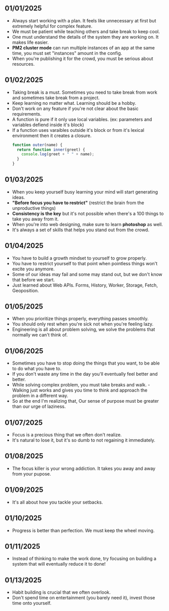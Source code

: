 ## 01/01/2025
- Always start working with a plan. It feels like unnecessary at first but extremely helpful for complex feature.
- We must be patient while teaching others and take break to keep cool.
- One must understand the details of the system they are working on. It makes life easier.
- **PM2 cluster mode** can run multiple instances of an app at the same time, you must set "instances" amount in the config.
- When you're publishing it for the crowd, you must be serious about resources.

## 01/02/2025
- Taking break is a must. Sometimes you need to take break from work and sometimes take break from a project.
- Keep learning no matter what. Learning should be a hobby.
- Don't work on any feature if you're not clear about the basic requirements.
- A function is pure if it only use local variables. (ex: parameters and variables defiend inside it's block)
- If a function uses varaibles outside it's block or from it's lexical environment then it creates a closure.
  ```js
  function outer(name) {
    return function inner(greet) {
      console.log(greet + " " + name);
    }
  }
  ```

## 01/03/2025
- When you keep yourself busy learning your mind will start generating ideas.
- **"Before focus you have to restrict"** (restrict the brain from the unproductive things)
- **Consistency is the key** but it's not possible when there's a 100 things to take you away from it.
- When you're into web designing, make sure to learn **photoshop** as well.
- It's always a set of skills that helps you stand out from the crowd.

## 01/04/2025
- You have to build a growth mindset to yourself to grow properly.
- You have to restrict yourself to that point when pointless things won't excite you anymore.
- Some of our ideas may fail and some may stand out, but we don't know that before we start.
- Just learned about Web APIs. Forms, History, Worker, Storage, Fetch, Geoposition.

## 01/05/2025
- When you prioritize things properly, everything passes smoothly.
- You should only rest when you're sick not when you're feeling lazy.
- Engineering is all about problem solving, we solve the problems that normally we can't think of.

## 01/06/2025
- Sometimes you have to stop doing the things that you want, to be able to do what you have to.
- If you don't waste any time in the day you'll eventually feel better and better.
- While solving complex problem, you must take breaks and walk.
-Walking just works and gives you time to think and approach the problem in a different way.
- So at the end I'm realizing that, Our sense of purpose must be greater than our urge of laziness. 

## 01/07/2025
- Focus is a precious thing that we often don't realize.
- It's natural to lose it, but it's so dumb to not regaining it immediately.

## 01/08/2025
- The focus killer is your wrong addiction. It takes you away and away from your pupose.

## 01/09/2025
- It's all about how you tackle your setbacks.

## 01/10/2025
- Progress is better than perfection. We must keep the wheel moving.

## 01/11/2025
- Instead of thinking to make the work done, try focusing on building a system that will eventually reduce it to done!

## 01/13/2025
- Habit building is crucial that we often overlook.
- Don't spend time on entertainment (you barely need it), invest those time onto yourself.